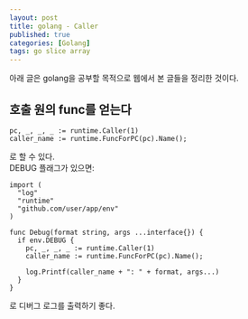 ```yaml
---
layout: post
title: golang - Caller
published: true
categories: [Golang]
tags: go slice array
---
```

아래 글은 golang을 공부할 목적으로 웹에서 본 글들을 정리한 것이다.  
  
## 호출 원의 func를 얻는다

```
pc, _, _, _ := runtime.Caller(1)
caller_name := runtime.FuncForPC(pc).Name();
```
  
로 할 수 있다.  
DEBUG 플래그가 있으면:  

```
import (
  "log"
  "runtime"
  "github.com/user/app/env"
)

func Debug(format string, args ...interface{}) {
  if env.DEBUG {
    pc, _, _, _ := runtime.Caller(1)
    caller_name := runtime.FuncForPC(pc).Name();

    log.Printf(caller_name + ": " + format, args...)
  }
}
```  

로 디버그 로그를 출력하기 좋다.  
  
